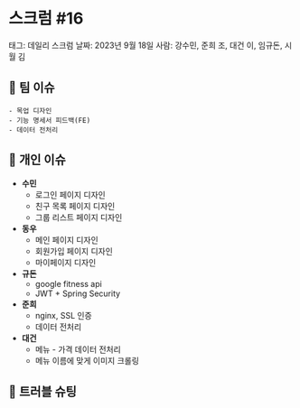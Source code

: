 # 스크럼 #16

태그: 데일리 스크럼
날짜: 2023년 9월 18일
사람: 강수민, 준희 조, 대건 이, 임규돈, 시월 김

## 👥 팀 이슈

```
- 목업 디자인
- 기능 명세서 피드백(FE)
- 데이터 전처리
```

## 👤 개인 이슈

- **수민**
    - 로그인 페이지 디자인
    - 친구 목록 페이지 디자인
    - 그룹 리스트 페이지 디자인
- **동우**
    - 메인 페이지 디자인
    - 회원가입 페이지 디자인
    - 마이페이지 디자인
- **규돈**
    - google fitness api
    - JWT + Spring Security
- **준희**
    - nginx, SSL 인증
    - 데이터 전처리
- **대건**
    - 메뉴 - 가격 데이터 전처리
    - 메뉴 이름에 맞게 이미지 크롤링

## 🚨 트러블 슈팅

```

```